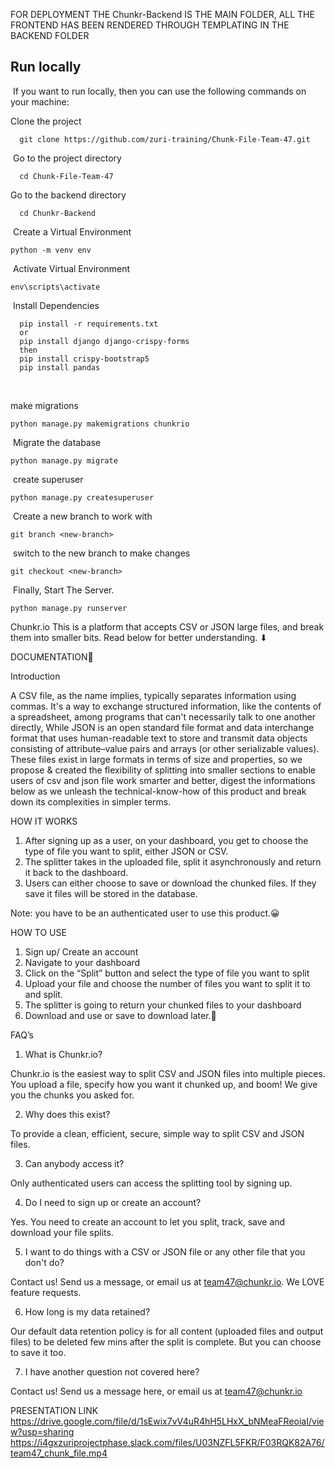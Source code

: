 


FOR DEPLOYMENT THE Chunkr-Backend IS THE MAIN FOLDER, ALL THE FRONTEND HAS BEEN RENDERED THROUGH TEMPLATING IN THE BACKEND FOLDER

## Run locally
​
If you want to run locally, then you can use the following commands on your machine:
​
​

Clone the project
```
  git clone https://github.com/zuri-training/Chunk-File-Team-47.git
```
​
Go to the project directory
```
  cd Chunk-File-Team-47
```
Go to the backend directory
```
  cd Chunkr-Backend
```
​
Create a Virtual Environment 
```
python -m venv env
```
​
Activate Virtual Environment
```
env\scripts\activate
```
​
Install Dependencies
```
  pip install -r requirements.txt
  or
  pip install django django-crispy-forms
  then
  pip install crispy-bootstrap5
  pip install pandas
```
​

make migrations
```
python manage.py makemigrations chunkrio
```
​
Migrate the database
```
python manage.py migrate
```
​
create superuser 
```
python manage.py createsuperuser
```
​
Create a new branch to work with
```
git branch <new-branch>
```
​
switch to the new branch to make changes
```
git checkout <new-branch>
```
​
Finally, Start The Server.
```
python manage.py runserver
```















Chunkr.io
This is a platform that accepts CSV or JSON large files, and break them into smaller bits. Read below for better understanding. ⬇


DOCUMENTATION🚀

Introduction

A CSV file, as the name implies, typically separates information using commas. It's a way to exchange structured information, like the contents of a spreadsheet, among programs that can't necessarily talk to one another directly, While JSON is an open standard file format and data interchange format that uses human-readable text to store and transmit data objects consisting of attribute–value pairs and arrays (or other serializable values). These files exist in large formats in terms of size and properties, so we propose & created the flexibility of splitting into smaller sections to enable users of csv and json file work smarter and better, digest the informations below as we unleash the technical-know-how of this product and break down its complexities in simpler terms.

HOW IT WORKS
1. After signing up as a user, on your dashboard, you get to choose the type of file you want to split, either JSON or CSV.
2. The splitter takes in the uploaded file, split it asynchronously and return it back to the dashboard.
3. Users can either choose to save or download the chunked files. If they save it files will be stored in the database.

 Note: you have to be an authenticated user to use this product.😀

HOW TO USE
1. Sign up/ Create an account
2. Navigate to your dashboard
3. Click on the “Split” button and select the type of file you want to split
4. Upload your file and choose the number of files you want to split it to and split.
5. The splitter is going to return your chunked files to your dashboard
6. Download and use or save to download later.🙂

FAQ’s

1. What is Chunkr.io?

Chunkr.io is the easiest way to split CSV and JSON files into multiple pieces. You upload a file, specify how you want it chunked up, and boom! We give you the chunks you asked for.

2. Why does this exist?

To provide a clean, efficient, secure, simple way to split CSV and JSON files.

3. Can anybody access it?

Only authenticated users can access the splitting tool by signing up.

4. Do I need to sign up or create an account?

Yes. You need to create an account to let you split, track, save and download your file splits.

5. I want to do things with a CSV or JSON file or any other file that you don't do?

Contact us! Send us a message, or email us at team47@chunkr.io. We LOVE feature requests.

6. How long is my data retained?

Our default data retention policy is for all content (uploaded files and output files) to be deleted few mins after the split is complete. But you can choose to save it too.

7. I have another question not covered here?

Contact us! Send us a message here, or email us at team47@chunkr.io

PRESENTATION LINK
https://drive.google.com/file/d/1sEwix7vV4uR4hH5LHxX_bNMeaFReoiaI/view?usp=sharing
https://i4gxzuriprojectphase.slack.com/files/U03NZFL5FKR/F03RQK82A76/team47_chunk_file.mp4


